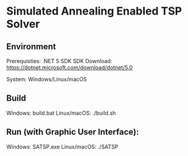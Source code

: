 # Simulated Annealing Enabled TSP Solver

## Environment
Prerequisties: .NET 5 SDK
SDK Download: https://dotnet.microsoft.com/download/dotnet/5.0

System: Windows/Linux/macOS

## Build
Windows: build.bat
Linux/macOS: ./build.sh

## Run (with Graphic User Interface):
Windows: SATSP.exe
Linux/macOS: ./SATSP
